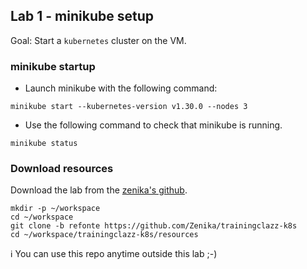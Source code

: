 ## Lab 1 - minikube setup

Goal: Start a `kubernetes` cluster on the VM.

### minikube startup

- Launch minikube with the following command:

```shell
minikube start --kubernetes-version v1.30.0 --nodes 3
```

- Use the following command to check that minikube is running.

```shell
minikube status
```

### Download resources

Download the lab from the [zenika's github](https://github.com/Zenika/trainingclazz-k8s/tree/refonte).

```shell
mkdir -p ~/workspace
cd ~/workspace
git clone -b refonte https://github.com/Zenika/trainingclazz-k8s
cd ~/workspace/trainingclazz-k8s/resources
```

ℹ️ You can use this repo anytime outside this lab ;-)
